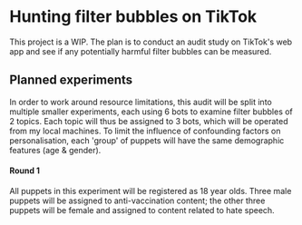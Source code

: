 # Hunting filter bubbles on TikTok
This project is a WIP. The plan is to conduct an audit study on TikTok's web app and see if any potentially harmful filter bubbles can be measured.

## Planned experiments
In order to work around resource limitations, this audit will be split into multiple smaller experiments, each using 6 bots to examine filter bubbles of 2 topics. Each topic will thus be assigned to 3 bots, which will be operated from my local machines. To limit the influence of confounding factors on personalisation, each 'group' of puppets will have the same demographic features (age & gender). 

#### Round 1
All puppets in this experiment will be registered as 18 year olds.
Three male puppets will be assigned to anti-vaccination content; the other three puppets will be female and assigned to content related to hate speech.